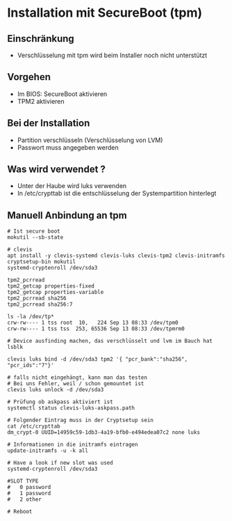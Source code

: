 # Installation mit SecureBoot (tpm) 

## Einschränkung

  * Verschlüsselung mit tpm wird beim Installer noch nicht unterstützt

## Vorgehen 

  * Im BIOS: SecureBoot aktivieren
  * TPM2 aktivieren

## Bei der Installation 

  * Partition verschlüsseln (Verschlüsselung von LVM)
  * Passwort muss angegeben werden

## Was wird verwendet ?

  * Unter der Haube wird luks verwenden
  * In /etc/crypttab ist die entschlüsselung der Systempartition hinterlegt

## Manuell Anbindung an tpm 

```
# Ist secure boot 
mokutil --sb-state 

# clevis
apt install -y clevis-systemd clevis-luks clevis-tpm2 clevis-initramfs cryptsetup-bin mokutil
systemd-cryptenroll /dev/sda3
```

```
tpm2_pcrread
tpm2_getcap properties-fixed
tpm2_getcap properties-variable
tpm2_pcrread sha256
tpm2_pcrread sha256:7
```

```
ls -la /dev/tp*
crw-rw---- 1 tss root  10,   224 Sep 13 08:33 /dev/tpm0
crw-rw---- 1 tss tss  253, 65536 Sep 13 08:33 /dev/tpmrm0
```

```
# Device ausfinding machen, das verschlüsselt und lvm im Bauch hat
lsblk 

clevis luks bind -d /dev/sda3 tpm2 '{ "pcr_bank":"sha256", "pcr_ids":"7"}'

# falls nicht eingehängt, kann man das testen
# Bei uns Fehler, weil / schon gemountet ist 
clevis luks unlock -d /dev/sda3
```

```
# Prüfung ob askpass aktiviert ist
systemctl status clevis-luks-askpass.path
```

```
# Folgender Eintrag muss in der Cryptsetup sein
cat /etc/crypttab
dm_crypt-0 UUID=14959c59-1db3-4a19-bfb0-e494edea07c2 none luks
```

```
# Informationen in die initramfs eintragen
update-initramfs -u -k all
```

```
# Have a look if new slot was used
systemd-cryptenroll /dev/sda3
```

```
#SLOT TYPE
#   0 password
#   1 password
#   2 other
```

```
# Reboot
```



